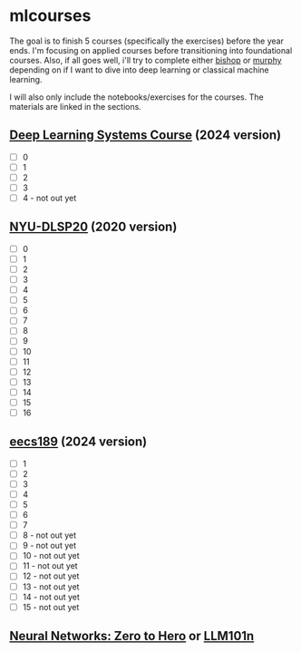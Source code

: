 # mlcourses
The goal is to finish 5 courses (specifically the exercises) before the year ends. I'm focusing on applied courses before transitioning into foundational courses. Also, if all goes well, i'll try to complete either [bishop](https://github.com/Atcold/NYU-DLSP20.git) or [murphy](https://probml.github.io/pml-book/book1.html) depending on if I want to dive into deep learning or classical machine learning.

I will also only include the notebooks/exercises for the courses. The materials are linked in the sections.

## [Deep Learning Systems Course](https://dlsyscourse.org/assignments/) (2024 version)
- [ ] 0
- [ ] 1
- [ ] 2
- [ ] 3
- [ ] 4 - not out yet

## [NYU-DLSP20](https://github.com/atcold/NYU-DLSP20) (2020 version)
- [ ] 0
- [ ] 1
- [ ] 2
- [ ] 3
- [ ] 4
- [ ] 5
- [ ] 6
- [ ] 7
- [ ] 8
- [ ] 9
- [ ] 10
- [ ] 11
- [ ] 12
- [ ] 13
- [ ] 14
- [ ] 15
- [ ] 16

## [eecs189](https://eecs189.org/) (2024 version)
- [ ] 1
- [ ] 2
- [ ] 3
- [ ] 4
- [ ] 5
- [ ] 6
- [ ] 7
- [ ] 8 - not out yet
- [ ] 9 - not out yet
- [ ] 10 - not out yet
- [ ] 11 - not out yet
- [ ] 12 - not out yet
- [ ] 13 - not out yet
- [ ] 14 - not out yet
- [ ] 15 - not out yet

## [Neural Networks: Zero to Hero](https://karpathy.ai/zero-to-hero.html)  or [LLM101n](https://github.com/karpathy/LLM101n)
